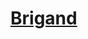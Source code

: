 ﻿---
!LinkItem
Link: background_brigand_hd.md
NameLink: <!--NameLink-->[Brigand](hd_background_brigand.md)<!--/NameLink-->
Id: backgrounds_hd.md#brigand
ParentLink: backgrounds_hd.md#historique
Name: Brigand
ParentName: Historique
Attributes: {}
---




# [Brigand](hd_background_brigand.md)



